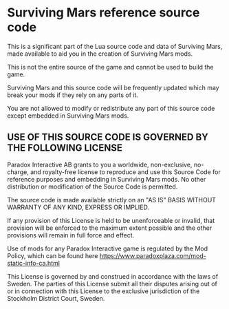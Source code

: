 # Surviving Mars reference source code

This is a significant part of the Lua source code and data of Surviving Mars, made available to aid you in the creation of Surviving Mars mods.

This is not the entire source of the game and cannot be used to build the game.

Surviving Mars and this source code will be frequently updated which may break your mods if they rely on any parts of it.

You are not allowed to modify or redistribute any part of this source code except embedded in Surviving Mars mods.



USE OF THIS SOURCE CODE IS GOVERNED BY THE FOLLOWING LICENSE
------------

Paradox Interactive AB grants to you a worldwide, non-exclusive, no-charge, and royalty-free license to reproduce and use this Source Code for reference purposes and embedding in Surviving Mars mods. No other distribution or modification of the Source Code is permitted.

The source code is made available strictly on an "AS IS" BASIS WITHOUT WARRANTY OF ANY KIND, EXPRESS OR IMPLIED.

If any provision of this License is held to be unenforceable or invalid, that provision will be enforced to the maximum extent possible and the other provisions will remain in full force and effect.

Use of mods for any Paradox Interactive game is regulated by the Mod Policy, which can be found here https://www.paradoxplaza.com/mod-static-info-ca.html

This License is governed by and construed in accordance with the laws of Sweden. The parties of this License submit all their disputes arising out of or in connection with this License to the exclusive jurisdiction of the Stockholm District Court, Sweden.
